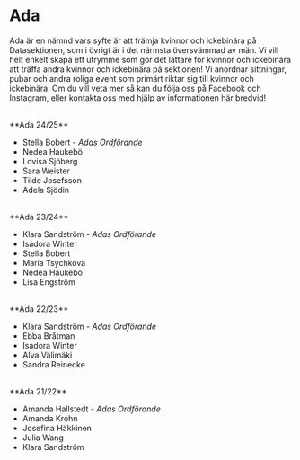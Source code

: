 # Ada

Ada är en nämnd vars syfte är att främja kvinnor och ickebinära på Datasektionen, som i övrigt är i det närmsta översvämmad av män. Vi vill helt enkelt skapa ett utrymme som gör det lättare för kvinnor och ickebinära att träffa andra kvinnor och ickebinära på sektionen! Vi anordnar sittningar, pubar och andra roliga event som primärt riktar sig till kvinnor och ickebinära. Om du vill veta mer så kan du följa oss på Facebook och Instagram, eller kontakta oss med hjälp av informationen här bredvid!

<br />
**Ada 24/25**

- Stella Bobert *- Adas Ordförande*
- Nedea Haukebö
- Lovisa Sjöberg
- Sara Weister
- Tilde Josefsson
- Adela Sjödin

<br />
**Ada 23/24**

- Klara Sandström *- Adas Ordförande*
- Isadora Winter
- Stella Bobert
- Maria Tsychkova
- Nedea Haukebö
- Lisa Engström

<br />
**Ada 22/23**

- Klara Sandström *- Adas Ordförande*
- Ebba Bråtman
- Isadora Winter
- Alva Välimäki
- Sandra Reinecke

<br />
**Ada 21/22**

- Amanda Hallstedt *- Adas Ordförande*
- Amanda Krohn
- Josefina Häkkinen
- Julia Wang
- Klara Sandström
